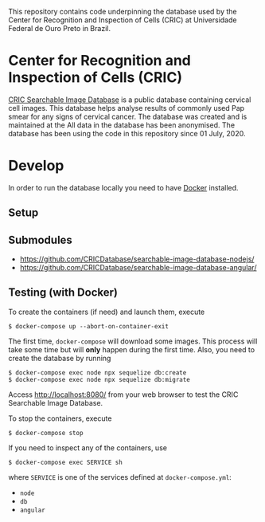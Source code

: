 This repository contains code underpinning the database used by the Center for Recognition and Inspection of Cells (CRIC) at Universidade Federal de Ouro Preto in Brazil. 

# Center for Recognition and Inspection of Cells (CRIC) 

[CRIC Searchable Image Database](https://cricdatabase.com.br/) is a public database containing cervical cell images. This database helps analyse results of commonly
used Pap smear for any signs of cervical cancer. The database was created and is maintained at the 
All data in the database has been anonymised.
The database has been using the code in this repository since 01 July, 2020.

# Develop

In order to run the database locally you need to have [Docker](https://docs.docker.com/install/) installed. 

## Setup

## Submodules

- https://github.com/CRICDatabase/searchable-image-database-nodejs/
- https://github.com/CRICDatabase/searchable-image-database-angular/

## Testing (with Docker)

To create the containers (if need)
and launch them,
execute

```
$ docker-compose up --abort-on-container-exit
```

The first time,
`docker-compose` will download some images.
This process will take some time but will **only** happen during the first time.
Also,
you need to create the database by running

```
$ docker-compose exec node npx sequelize db:create
$ docker-compose exec node npx sequelize db:migrate
```

Access [http://localhost:8080/](http://localhost:8080/) from your web browser
to test the CRIC Searchable Image Database.

To stop the containers,
execute

```
$ docker-compose stop
```

If you need to inspect any of the containers,
use

```
$ docker-compose exec SERVICE sh
```

where `SERVICE` is one of the services defined at `docker-compose.yml`:

- `node`
- `db`
- `angular`
